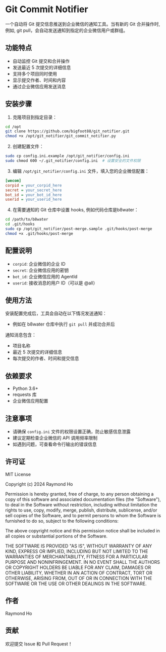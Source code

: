 # Git Commit Notifier

一个自动将 Git 提交信息推送到企业微信的通知工具。当有新的 Git 合并操作时, 例如, git pull，会自动发送通知到指定的企业微信用户或群组。

## 功能特点

- 自动监控 Git 提交和合并操作
- 发送最近 5 次提交的详细信息
- 支持多个项目同时使用
- 显示提交作者、时间和内容
- 通过企业微信应用发送消息

## 安装步骤

1. 克隆项目到指定目录：
```bash
cd /opt
git clone https://github.com/bigfoot88/git_notifier.git
chmod +x /opt/git_notifier/git_commit_notifier.py
```

2. 创建配置文件：
```bash
sudo cp config.ini.example /opt/git_notifier/config.ini
sudo chmod 600 ~/.git_notifier/config.ini  # 设置安全的文件权限
```

3. 编辑 `/opt/git_notifier/config.ini` 文件，填入您的企业微信配置：
```ini
[wecom]
corpid = your_corpid_here
secret = your_secret_here
bot_id = your_bot_id_here
userid = your_userid_here
```

4. 在需要通知的 Git 仓库中设置 hooks, 例如代码仓库是b8water：
```bash
cd /path/to/b8water
cd .git/hooks
sudo cp /opt/git_notifier/post-merge.sample .git/hooks/post-merge
chmod +x .git/hooks/post-merge
```

## 配置说明

- `corpid`: 企业微信的企业 ID
- `secret`: 企业微信应用的密钥
- `bot_id`: 企业微信应用的 AgentId
- `userid`: 接收消息的用户 ID（可以是 @all）

## 使用方法

安装配置完成后，工具会自动在以下情况发送通知：

- 例如在 b8water 仓库中执行 `git pull` 并成功合并后

通知消息包含：
- 项目名称
- 最近 5 次提交的详细信息
- 每次提交的作者、时间和提交信息

## 依赖要求

- Python 3.6+
- requests 库
- 企业微信应用配置

## 注意事项

- 请确保 `config.ini` 文件的权限设置正确，防止敏感信息泄露
- 建议定期检查企业微信的 API 调用频率限制
- 如遇到问题，可查看命令行输出的错误信息

## 许可证

MIT License

Copyright (c) 2024 Raymond Ho

Permission is hereby granted, free of charge, to any person obtaining a copy
of this software and associated documentation files (the "Software"), to deal
in the Software without restriction, including without limitation the rights
to use, copy, modify, merge, publish, distribute, sublicense, and/or sell
copies of the Software, and to permit persons to whom the Software is
furnished to do so, subject to the following conditions:

The above copyright notice and this permission notice shall be included in all
copies or substantial portions of the Software.

THE SOFTWARE IS PROVIDED "AS IS", WITHOUT WARRANTY OF ANY KIND, EXPRESS OR
IMPLIED, INCLUDING BUT NOT LIMITED TO THE WARRANTIES OF MERCHANTABILITY,
FITNESS FOR A PARTICULAR PURPOSE AND NONINFRINGEMENT. IN NO EVENT SHALL THE
AUTHORS OR COPYRIGHT HOLDERS BE LIABLE FOR ANY CLAIM, DAMAGES OR OTHER
LIABILITY, WHETHER IN AN ACTION OF CONTRACT, TORT OR OTHERWISE, ARISING FROM,
OUT OF OR IN CONNECTION WITH THE SOFTWARE OR THE USE OR OTHER DEALINGS IN THE
SOFTWARE.


## 作者

Raymond Ho

## 贡献

欢迎提交 Issue 和 Pull Request！